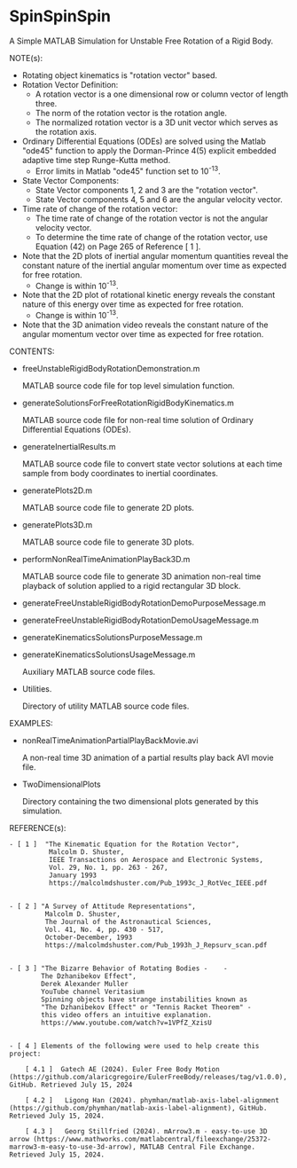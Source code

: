 # SpinSpinSpin

A Simple MATLAB Simulation for Unstable Free Rotation of a Rigid Body.

NOTE(s):
- Rotating object kinematics is "rotation vector" based.
- Rotation Vector Definition:
  - A rotation vector is a one dimensional row or column vector of length three.
  - The norm of the rotation vector is the rotation angle.
  - The normalized rotation vector is a 3D unit vector which serves as the rotation axis.
- Ordinary Differential Equations (ODEs) are solved using the  Matlab "ode45" function to apply the Dorman-Prince 4(5) explicit embedded adaptive time step Runge-Kutta method.
  - Error limits in Matlab "ode45" function set to 10<sup>-13</sup>.
- State Vector Components:
  - State Vector components 1, 2 and 3 are the "rotation vector".
  - State Vector components 4, 5 and 6 are the angular velocity vector.
- Time rate of change of the rotation vector:
  - The time rate of change of the rotation vector is not the angular velocity vector.
  - To determine the time rate of change of the rotation  vector, use Equation (42) on Page 265 of Reference [ 1 ].
- Note that the 2D plots of inertial angular momentum quantities reveal the constant nature of the inertial angular momentum over time as expected for free rotation.
  - Change is within 10<sup>-13</sup>.
- Note that the 2D plot of rotational kinetic energy reveals the constant nature of this energy over time as expected for free rotation.
  - Change is within 10<sup>-13</sup>.
- Note that the 3D animation video reveals the constant nature of the angular momentum vector over time as expected for free rotation.

CONTENTS:

- freeUnstableRigidBodyRotationDemonstration.m

  MATLAB source code file for top level simulation function.
- generateSolutionsForFreeRotationRigidBodyKinematics.m

  MATLAB source code file for non-real time solution of Ordinary Differential Equations (ODEs).
- generateInertialResults.m

  MATLAB source code file to convert state vector solutions at each time sample from body coordinates to inertial coordinates.
- generatePlots2D.m

  MATLAB source code file to generate 2D plots.
- generatePlots3D.m

  MATLAB source code file to generate 3D plots.
- performNonRealTimeAnimationPlayBack3D.m

  MATLAB source code file to generate 3D animation non-real time playback of solution applied to a rigid rectangular 3D block.
- generateFreeUnstableRigidBodyRotationDemoPurposeMessage.m
- generateFreeUnstableRigidBodyRotationDemoUsageMessage.m
- generateKinematicsSolutionsPurposeMessage.m
- generateKinematicsSolutionsUsageMessage.m

  Auxiliary MATLAB source code files.
- Utilities.

  Directory of utility MATLAB source code files.

EXAMPLES:
- nonRealTimeAnimationPartialPlayBackMovie.avi

  A non-real time 3D animation of a partial results play back AVI movie file.

- TwoDimensionalPlots

  Directory containing the two dimensional plots generated by this simulation.

REFERENCE(s):
    
    - [ 1 ]  "The Kinematic Equation for the Rotation Vector",      
              Malcolm D. Shuster,      
              IEEE Transactions on Aerospace and Electronic Systems,      
              Vol. 29, No. 1, pp. 263 - 267,      
              January 1993      
              https://malcolmdshuster.com/Pub_1993c_J_RotVec_IEEE.pdf
              

    - [ 2 ] "A Survey of Attitude Representations",
             Malcolm D. Shuster,      
             The Journal of the Astronautical Sciences,      
             Vol. 41, No. 4, pp. 430 - 517,      
             October-December, 1993      
             https://malcolmdshuster.com/Pub_1993h_J_Repsurv_scan.pdf
             

    - [ 3 ] "The Bizarre Behavior of Rotating Bodies -    - 
            The Dzhanibekov Effect",      
            Derek Alexander Muller      
            YouTube channel Veritasium      
            Spinning objects have strange instabilities known as      
            "The Dzhanibekov Effect" or "Tennis Racket Theorem" -      
            this video offers an intuitive explanation.      
            https://www.youtube.com/watch?v=1VPfZ_XzisU
            
      
    - [ 4 ] Elements of the following were used to help create this project:
      
        [ 4.1 ]  Gatech AE (2024). Euler Free Body Motion (https://github.com/alaricgregoire/EulerFreeBody/releases/tag/v1.0.0), GitHub. Retrieved July 15, 2024
        
        [ 4.2 ]   Ligong Han (2024). phymhan/matlab-axis-label-alignment (https://github.com/phymhan/matlab-axis-label-alignment), GitHub. Retrieved July 15, 2024. 
                 
        [ 4.3 ]   Georg Stillfried (2024). mArrow3.m - easy-to-use 3D arrow (https://www.mathworks.com/matlabcentral/fileexchange/25372-marrow3-m-easy-to-use-3d-arrow), MATLAB Central File Exchange. Retrieved July 15, 2024. 
      


    

